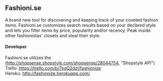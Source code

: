 ## Fashioni.se

A brand new tool for discovering and keeping track of your coveted fashion items.
Fashioni.se customizes search results based on your declared style and lets you filter items by price, popularity and/or recency. Peak inside other fashionistas' closets and steal their style.

#### Developer
Fashioni.se utilizes the (http://shopsense.shopstyle.com/shopsense/28044754, "Shopstyle API")  
Trello: https://trello.com/b/7sgQ2dzI/fashionize  
Heroku: http://fashionize.herokuapp.com/
